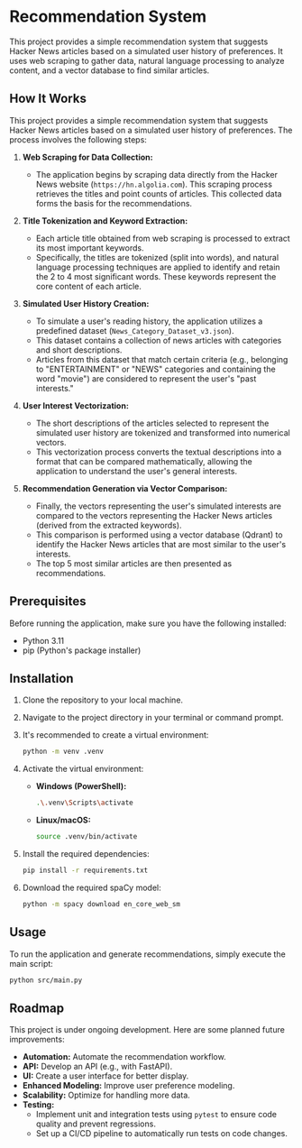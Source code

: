 # Recommendation System

This project provides a simple recommendation system that suggests Hacker News articles based on a simulated user history of preferences. It uses web scraping to gather data, natural language processing to analyze content, and a vector database to find similar articles.

## How It Works

This project provides a simple recommendation system that suggests Hacker News articles based on a simulated user history of preferences. The process involves the following steps:

1.  **Web Scraping for Data Collection:**
    
    * The application begins by scraping data directly from the Hacker News website (`https://hn.algolia.com`). This scraping process retrieves the titles and point counts of articles. This collected data forms the basis for the recommendations.

2.  **Title Tokenization and Keyword Extraction:**
    
    * Each article title obtained from web scraping is processed to extract its most important keywords.
    * Specifically, the titles are tokenized (split into words), and natural language processing techniques are applied to identify and retain the 2 to 4 most significant words. These keywords represent the core content of each article.

3.  **Simulated User History Creation:**
    
    * To simulate a user's reading history, the application utilizes a predefined dataset (`News_Category_Dataset_v3.json`).
    * This dataset contains a collection of news articles with categories and short descriptions.
    * Articles from this dataset that match certain criteria (e.g., belonging to "ENTERTAINMENT" or "NEWS" categories and containing the word "movie") are considered to represent the user's "past interests."

4.  **User Interest Vectorization:**
    
    * The short descriptions of the articles selected to represent the simulated user history are tokenized and transformed into numerical vectors.
    * This vectorization process converts the textual descriptions into a format that can be compared mathematically, allowing the application to understand the user's general interests.

5.  **Recommendation Generation via Vector Comparison:**
    
    * Finally, the vectors representing the user's simulated interests are compared to the vectors representing the Hacker News articles (derived from the extracted keywords).
    * This comparison is performed using a vector database (Qdrant) to identify the Hacker News articles that are most similar to the user's interests.
    * The top 5 most similar articles are then presented as recommendations.
## Prerequisites

Before running the application, make sure you have the following installed:

* Python 3.11
* pip (Python's package installer)

## Installation

1.  Clone the repository to your local machine.
2.  Navigate to the project directory in your terminal or command prompt.
3.  It's recommended to create a virtual environment:

    ```bash
    python -m venv .venv 
    ```

4.  Activate the virtual environment:

    * **Windows (PowerShell):**

        ```bash
        .\.venv\Scripts\activate
        ```

    * **Linux/macOS:**

        ```bash
        source .venv/bin/activate
        ```

5.  Install the required dependencies:

    ```bash
    pip install -r requirements.txt
    ```

6.  Download the required spaCy model:

    ```bash
    python -m spacy download en_core_web_sm
    ```

## Usage

To run the application and generate recommendations, simply execute the main script:

```bash
python src/main.py
 ```

##  Roadmap

This project is under ongoing development. Here are some planned future improvements:

* **Automation:** Automate the recommendation workflow.
* **API:** Develop an API (e.g., with FastAPI).
* **UI:** Create a user interface for better display.
* **Enhanced Modeling:** Improve user preference modeling.
* **Scalability:** Optimize for handling more data.
* **Testing:**
    * Implement unit and integration tests using `pytest` to ensure code quality and prevent regressions.
    * Set up a CI/CD pipeline to automatically run tests on code changes.
